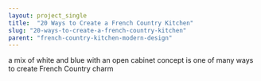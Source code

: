 ```yaml
---
layout: project_single
title:  "20 Ways to Create a French Country Kitchen"
slug: "20-ways-to-create-a-french-country-kitchen"
parent: "french-country-kitchen-modern-design"
---
```

a mix of white and blue with an open cabinet concept is one of many ways to create French Country charm